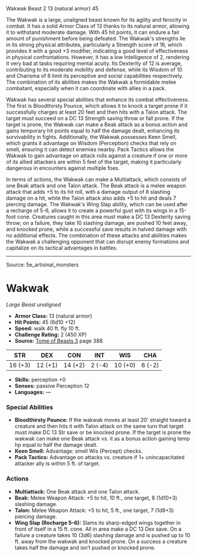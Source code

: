 <MonsterName/>Wakwak</MonsterName>
<CreatureType/>Beast</CreatureType>
<CR/>2</CR>
<AC/>13 (natural armor)</AC>
<HP/>45</HP>
<summary>The Wakwak is a large, unaligned beast known for its agility and ferocity in combat. It has a solid Armor Class of 13 thanks to its natural armor, allowing it to withstand moderate damage. With 45 hit points, it can endure a fair amount of punishment before being defeated. The Wakwak's strengths lie in its strong physical attributes, particularly a Strength score of 16, which provides it with a good +3 modifier, indicating a good level of effectiveness in physical confrontations. However, it has a low Intelligence of 2, rendering it very bad at tasks requiring mental acuity. Its Dexterity of 12 is average, contributing to its moderate mobility and defense, while its Wisdom of 10 and Charisma of 6 limit its perceptive and social capabilities respectively. The combination of its abilities makes the Wakwak a formidable melee combatant, especially when it can coordinate with allies in a pack.</summary>

<detail>

Wakwak has several special abilities that enhance its combat effectiveness. The first is Bloodthirsty Pounce, which allows it to knock a target prone if it successfully charges at least 20 feet and then hits with a Talon attack. The target must succeed on a DC 13 Strength saving throw or fall prone. If the target is prone, the Wakwak can make a Beak attack as a bonus action and gains temporary hit points equal to half the damage dealt, enhancing its survivability in fights. Additionally, the Wakwak possesses Keen Smell, which grants it advantage on Wisdom (Perception) checks that rely on smell, ensuring it can detect enemies nearby. Pack Tactics allows the Wakwak to gain advantage on attack rolls against a creature if one or more of its allied attackers are within 5 feet of the target, making it particularly dangerous in encounters against multiple foes.

In terms of actions, the Wakwak can make a Multiattack, which consists of one Beak attack and one Talon attack. The Beak attack is a melee weapon attack that adds +5 to its hit roll, with a damage output of 8 slashing damage on a hit, while the Talon attack also adds +5 to hit and deals 7 piercing damage. The Wakwak's Wing Slap ability, which can be used after a recharge of 5-6, allows it to create a powerful gust with its wings in a 15-foot cone. Creatures caught in this area must make a DC 13 Dexterity saving throw; on a failure, they take 10 slashing damage, are pushed 10 feet away, and knocked prone, while a successful save results in halved damage with no additional effects. The combination of these attacks and abilities makes the Wakwak a challenging opponent that can disrupt enemy formations and capitalize on its tactical advantages in battles.</detail>



---

Source: 5e_artisinal_monsters

# Wakwak

*Large* *Beast* *unaligned*

- **Armor Class:** 13 (natural armor)
- **Hit Points:** 45 (6d10 +12)
- **Speed:** walk 40 ft. fly 10 ft.
- **Challenge Rating:** 2 (450 XP)
- **Source:** [Tome of Beasts 3](https://koboldpress.com/kpstore/product/tome-of-beasts-3-for-5th-edition/) page 388

| STR | DEX | CON | INT | WIS | CHA |
| --- | --- | --- | --- | --- | --- |
| 16 (+3) | 12 (+1) | 14 (+2) | 2 (-4) | 10 (+0) | 6 (-2) |

- **Skills:** perception +0
- **Senses:** passive Perception 12
- **Languages:** —

### Special Abilities

- **Bloodthirsty Pounce:** If the wakwak moves at least 20' straight toward a creature and then hits it with Talon attack on the same turn that target must make DC 13 Str save or be knocked prone. If the target is prone the wakwak can make one Beak attack vs. it as a bonus action gaining temp hp equal to half the damage dealt.
- **Keen Smell:** Advantage: smell Wis (Percept) checks.
- **Pack Tactics:** Advantage on attacks vs. creature if 1+ unincapacitated attacker ally is within 5 ft. of target.

### Actions

- **Multiattack:** One Beak attack and one Talon attack.
- **Beak:** Melee Weapon Attack: +5 to hit, 10 ft., one target, 8 (1d10+3) slashing damage.
- **Talon:** Melee Weapon Attack: +5 to hit, 5 ft., one target, 7 (1d8+3) piercing damage.
- **Wing Slap (Recharge 5–6):** Slams its sharp-edged wings together in front of itself in a 15 ft. cone. All in area make a DC 13 Dex save. On a failure a creature takes 10 (3d6) slashing damage and is pushed up to 10 ft. away from the wakwak and knocked prone. On a success a creature takes half the damage and isn’t pushed or knocked prone.




